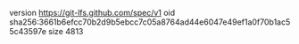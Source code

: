 version https://git-lfs.github.com/spec/v1
oid sha256:3661b6efcc70b2d9b5ebcc7c05a8764ad44e6047e49ef1a0f70b1ac55c43597e
size 4813
